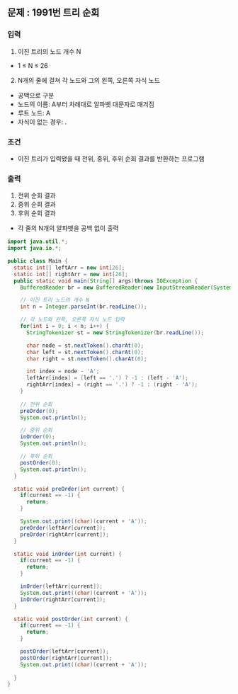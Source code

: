 ## 문제 : 1991번 트리 순회 


### 입력 
1. 이진 트리의 노드 개수 N
- 1 ≤ N ≤ 26
2. N개의 줄에 걸쳐 각 노드와 그의 왼쪽, 오른쪽 자식 노드 
- 공백으로 구분 
- 노드의 이름: A부터 차례대로 알파벳 대문자로 매겨짐 
- 루트 노드: A
- 자식이 없는 경우: . 

### 조건
- 이진 트리가 입력됐을 때 전위, 중위, 후위 순회 결과를 반환하는 프로그램 


### 출력 
1. 전위 순회 결과 
2. 중위 순회 결과
3. 후위 순회 결과 
- 각 줄의 N개의 알파벳을 공백 없이 출력 


```java
import java.util.*;
import java.io.*;

public class Main {
  static int[] leftArr = new int[26];
  static int[] rightArr = new int[26];
  public static void main(String[] args)throws IOException {
    BufferedReader br = new BufferedReader(new InputStreamReader(System.in)); 

    // 이진 트리 노드의 개수 N
    int n = Integer.parseInt(br.readLine());

    // 각 노드와 왼쪽, 오른쪽 자식 노드 입력  
    for(int i = 0; i < n; i++) {
      StringTokenizer st = new StringTokenizer(br.readLine()); 

      char node = st.nextToken().charAt(0); 
      char left = st.nextToken().charAt(0);
      char right = st.nextToken().charAt(0); 

      int index = node - 'A'; 
      leftArr[index] = (left == '.') ? -1 : (left - 'A');
      rightArr[index] = (right == '.') ? -1 : (right - 'A'); 
    }
    
    // 전위 순회
    preOrder(0);
    System.out.println(); 

    // 중위 순회
    inOrder(0); 
    System.out.println(); 

    // 후위 순회 
    postOrder(0); 
    System.out.println(); 
  }

  static void preOrder(int current) {
    if(current == -1) {
      return; 
    }

    System.out.print((char)(current + 'A'));
    preOrder(leftArr[current]);
    preOrder(rightArr[current]); 
  }

  static void inOrder(int current) {
    if(current == -1) {
      return; 
    }

    inOrder(leftArr[current]);
    System.out.print((char)(current + 'A'));
    inOrder(rightArr[current]); 
  }

  static void postOrder(int current) {
    if(current == -1) {
      return; 
    }

    postOrder(leftArr[current]); 
    postOrder(rightArr[current]);
    System.out.print((char)(current + 'A'));   
    
  }
}
```